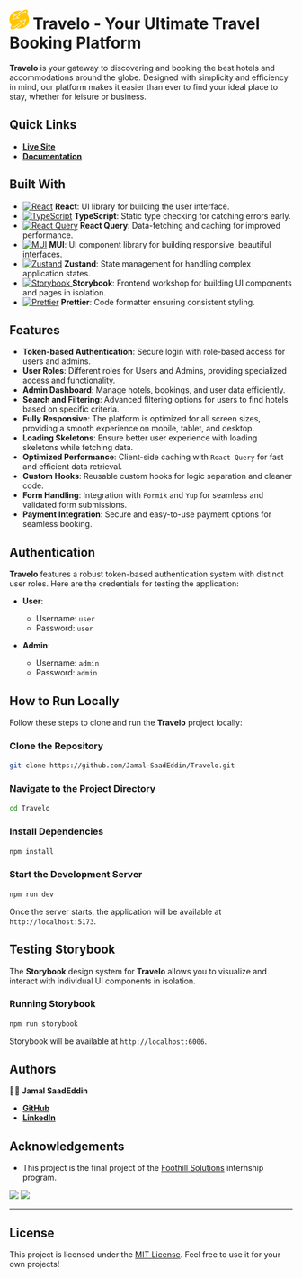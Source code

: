 # <img src="./src/assets/travelo-logo.png" width="35" height="35"> Travelo - Your Ultimate Travel Booking Platform 

**Travelo** is your gateway to discovering and booking the best hotels and accommodations around the globe. Designed with simplicity and efficiency in mind, our platform makes it easier than ever to find your ideal place to stay, whether for leisure or business.

## Quick Links

- [**Live Site**](https://app-travelo.netlify.app/)
- [**Documentation**](https://sumptuous-papyrus-489.notion.site/Travelo-Documentation-0ff9fb05e165806b87d0fc5cf8b6111a?pvs=4)

## Built With

- [<img src="https://www.svgrepo.com/show/354259/react.svg" alt="React" width="20" height="20"/>](https://react.dev/) **React**: UI library for building the user interface.
- [<img src="https://www.svgrepo.com/show/303600/typescript-logo.svg" alt="TypeScript" width="20" height="20"/>](https://www.typescriptlang.org/) **TypeScript**: Static type checking for catching errors early.
- [<img src="https://seeklogo.com/images/R/react-query-logo-1340EA4CE9-seeklogo.com.png" alt="React Query" width="20" height="20"/>](https://tanstack.com/query/v3/docs/framework/react/overview) **React Query**: Data-fetching and caching for improved performance.
- [<img src="https://seeklogo.com/images/M/mui-logo-56F171E991-seeklogo.com.png" alt="MUI" width="20" height="20"/>](https://mui.com/) **MUI**: UI component library for building responsive, beautiful interfaces.
- [<img src="https://d29fhpw069ctt2.cloudfront.net/icon/image/49280/preview.svg" alt="Zustand" width="20" height="20"/>](https://docs.pmnd.rs/zustand/getting-started/introduction) **Zustand**: State management for handling complex application states.
- [<img src="https://user-images.githubusercontent.com/62269745/197410201-d707e69d-5ec4-49a0-a482-c2df4d15662d.png" alt="Storybook" width="20" height="20"/>
](https://storybook.js.org/) **Storybook**: Frontend workshop for building UI components and pages in isolation.
- [<img src="https://pbs.twimg.com/profile_images/925713973789560832/uiRIO5mN_400x400.jpg" alt="Prettier" width="20" height="20"/>](https://prettier.io/) **Prettier**: Code formatter ensuring consistent styling.

## Features

- **Token-based Authentication**: Secure login with role-based access for users and admins.
- **User Roles**: Different roles for Users and Admins, providing specialized access and functionality.
- **Admin Dashboard**: Manage hotels, bookings, and user data efficiently.
- **Search and Filtering**: Advanced filtering options for users to find hotels based on specific criteria.
- **Fully Responsive**: The platform is optimized for all screen sizes, providing a smooth experience on mobile, tablet, and desktop.
- **Loading Skeletons**: Ensure better user experience with loading skeletons while fetching data.
- **Optimized Performance**: Client-side caching with `React Query` for fast and efficient data retrieval.
- **Custom Hooks**: Reusable custom hooks for logic separation and cleaner code.
- **Form Handling**: Integration with `Formik` and `Yup` for seamless and validated form submissions.
- **Payment Integration**: Secure and easy-to-use payment options for seamless booking.

## Authentication

**Travelo** features a robust token-based authentication system with distinct user roles. Here are the credentials for testing the application:

- **User**:
  - Username: `user`
  - Password: `user`

- **Admin**:
  - Username: `admin`
  - Password: `admin`

## How to Run Locally

Follow these steps to clone and run the **Travelo** project locally:

### Clone the Repository

```bash
git clone https://github.com/Jamal-SaadEddin/Travelo.git
```

### Navigate to the Project Directory

```bash
cd Travelo
```

### Install Dependencies

```bash
npm install
```

### Start the Development Server

```bash
npm run dev
```

Once the server starts, the application will be available at `http://localhost:5173`.

## Testing Storybook

The **Storybook** design system for **Travelo** allows you to visualize and interact with individual UI components in isolation.

### Running Storybook

```bash
npm run storybook
```

Storybook will be available at `http://localhost:6006`.

## Authors

👨‍💻 **Jamal SaadEddin**

- [**GitHub**](https://github.com/Jamal-SaadEddin)
- [**LinkedIn**](https://www.linkedin.com/in/jamalsaadeddin)

## Acknowledgements

- This project is the final project of the [Foothill Solutions](https://www.foothillsolutions.com/) internship program.

<p align="left">
    <img src="https://user-images.githubusercontent.com/62269745/174906065-7bb63e14-879a-4740-849c-0821697aeec2.png#gh-light-mode-only" width="40%">
    <img src="https://user-images.githubusercontent.com/62269745/174906068-aad23112-20fe-4ec8-877f-3ee1d9ec0a69.png#gh-dark-mode-only" width="40%">
</p>

---

## License

This project is licensed under the [MIT License](https://choosealicense.com/licenses/mit/). Feel free to use it for your own projects!
